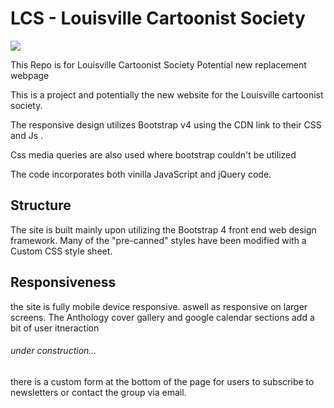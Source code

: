 # LCS - Louisville Cartoonist Society
![](http://i.giphy.com/KCh9Kkf2MILK0.gif)


This Repo is for Louisville Cartoonist Society Potential new replacement webpage

This is a project and potentially the new website for the Louisville cartoonist society.

The responsive design utilizes Bootstrap v4 using the CDN link to their CSS and Js .

Css media queries are also used where bootstrap couldn't be utilized

The code incorporates both vinilla JavaScript and jQuery code.

## Structure

The site is built mainly upon utilizing the Bootstrap 4 front end web design framework.
Many of the "pre-canned" styles have been modified with a Custom CSS style sheet.

## Responsiveness

the site is fully mobile device responsive.
aswell as responsive on larger screens. 
The Anthology cover gallery and google calendar sections add a bit of user itneraction

###### under construction...
there is a custom form at the bottom of the page for users to subscribe to newsletters or contact the group via email.



